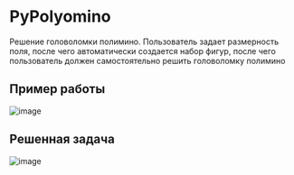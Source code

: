 # PyPolyomino
Решение головоломки полимино. Пользователь задает размерность поля, после чего автоматически создается набор фигур, после чего пользователь должен самостоятельно решить головоломку полимино
## Пример работы
![image](https://user-images.githubusercontent.com/70601189/180502195-cc57b429-4a57-4dec-a09d-ecb5d42c65d9.png)
## Решенная задача 
![image](https://user-images.githubusercontent.com/70601189/180502227-5d90346a-ecf0-4e18-8c59-834e1860f5aa.png)

